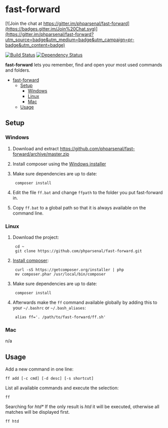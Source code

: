 # fast-forward

[![Join the chat at https://gitter.im/phparsenal/fast-forward](https://badges.gitter.im/Join%20Chat.svg)](https://gitter.im/phparsenal/fast-forward?utm_source=badge&utm_medium=badge&utm_campaign=pr-badge&utm_content=badge)

[![Build Status](https://travis-ci.org/phparsenal/fast-forward.svg?branch=master)](https://travis-ci.org/phparsenal/fast-forward) [![Dependency Status](https://www.versioneye.com/user/projects/558dbe19316338002400001c/badge.svg?style=flat)](https://www.versioneye.com/user/projects/558dbe19316338002400001c)

**fast-forward** lets you remember, find and open your most used commands and folders.

* [fast-forward](#fast-forward)
    * [Setup](#setup)
        * [Windows](#windows)
        * [Linux](#linux)
        * [Mac](#mac)
    * [Usage](#usage)

## Setup

### Windows
1. Download and extract https://github.com/phparsenal/fast-forward/archive/master.zip
2. Install composer using the [Windows installer](https://getcomposer.org/Composer-Setup.exe)
3. Make sure dependencies are up to date:

        composer install

4. Edit the file `ff.bat` and change `ffpath` to the folder you put fast-forward in.
5. Copy `ff.bat` to a global path so that it is always available on the command line.

### Linux

1. Download the project:

        cd ~
        git clone https://github.com/phparsenal/fast-forward.git

2. [Install composer](https://getcomposer.org/doc/00-intro.md#installation-linux-unix-osx):

        curl -sS https://getcomposer.org/installer | php
        mv composer.phar /usr/local/bin/composer

3. Make sure dependencies are up to date:

        composer install

4. Afterwards make the `ff` command available globally by adding this to your `~/.bashrc` or `~/.bash_aliases`:

        alias ff='. /path/to/fast-forward/ff.sh'

### Mac
n/a

## Usage
Add a new command in one line:  

    ff add [-c cmd] [-d desc] [-s shortcut]

List all available commands and execute the selection:

    ff

Searching for _htd*_
If the only result is _htd_ it will be executed, otherwise all matches will be displayed first.

    ff htd

